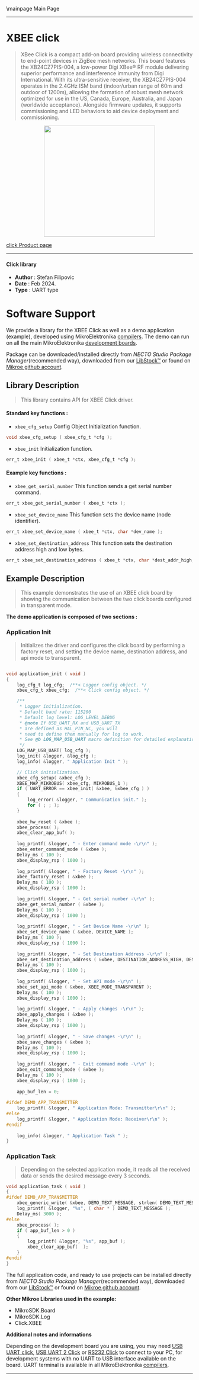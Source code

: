 \mainpage Main Page

---
# XBEE click

> XBee Click is a compact add-on board providing wireless connectivity to end-point devices in ZigBee mesh networks. This board features the XB24CZ7PIS-004, a low-power Digi XBee® RF module delivering superior performance and interference immunity from Digi International. With its ultra-sensitive receiver, the XB24CZ7PIS-004 operates in the 2.4GHz ISM band (indoor/urban range of 60m and outdoor of 1200m), allowing the formation of robust mesh network optimized for use in the US, Canada, Europe, Australia, and Japan (worldwide acceptance). Alongside firmware updates, it supports commissioning and LED behaviors to aid device deployment and commissioning.

<p align="center">
  <img src="https://download.mikroe.com/images/click_for_ide/xbee_click.png" height=300px>
</p>

[click Product page](https://www.mikroe.com/xbee-click)

---


#### Click library

- **Author**        : Stefan Filipovic
- **Date**          : Feb 2024.
- **Type**          : UART type


# Software Support

We provide a library for the XBEE Click
as well as a demo application (example), developed using MikroElektronika
[compilers](https://www.mikroe.com/necto-studio).
The demo can run on all the main MikroElektronika [development boards](https://www.mikroe.com/development-boards).

Package can be downloaded/installed directly from *NECTO Studio Package Manager*(recommended way), downloaded from our [LibStock&trade;](https://libstock.mikroe.com) or found on [Mikroe github account](https://github.com/MikroElektronika/mikrosdk_click_v2/tree/master/clicks).

## Library Description

> This library contains API for XBEE Click driver.

#### Standard key functions :

- `xbee_cfg_setup` Config Object Initialization function.
```c
void xbee_cfg_setup ( xbee_cfg_t *cfg );
```

- `xbee_init` Initialization function.
```c
err_t xbee_init ( xbee_t *ctx, xbee_cfg_t *cfg );
```

#### Example key functions :

- `xbee_get_serial_number` This function sends a get serial number command.
```c
err_t xbee_get_serial_number ( xbee_t *ctx );
```

- `xbee_set_device_name` This function sets the device name (node identifier).
```c
err_t xbee_set_device_name ( xbee_t *ctx, char *dev_name );
```

- `xbee_set_destination_address` This function sets the destination address high and low bytes.
```c
err_t xbee_set_destination_address ( xbee_t *ctx, char *dest_addr_high, char *dest_addr_low );
```

## Example Description

> This example demonstrates the use of an XBEE click board by showing the communication between the two click boards configured in transparent mode.

**The demo application is composed of two sections :**

### Application Init

> Initializes the driver and configures the click board by performing a factory reset, and setting the device name, destination address, and api mode to transparent.

```c

void application_init ( void )
{
    log_cfg_t log_cfg;  /**< Logger config object. */
    xbee_cfg_t xbee_cfg;  /**< Click config object. */

    /** 
     * Logger initialization.
     * Default baud rate: 115200
     * Default log level: LOG_LEVEL_DEBUG
     * @note If USB_UART_RX and USB_UART_TX 
     * are defined as HAL_PIN_NC, you will 
     * need to define them manually for log to work. 
     * See @b LOG_MAP_USB_UART macro definition for detailed explanation.
     */
    LOG_MAP_USB_UART( log_cfg );
    log_init( &logger, &log_cfg );
    log_info( &logger, " Application Init " );

    // Click initialization.
    xbee_cfg_setup( &xbee_cfg );
    XBEE_MAP_MIKROBUS( xbee_cfg, MIKROBUS_1 );
    if ( UART_ERROR == xbee_init( &xbee, &xbee_cfg ) ) 
    {
        log_error( &logger, " Communication init." );
        for ( ; ; );
    }
    
    xbee_hw_reset ( &xbee );
    xbee_process( );
    xbee_clear_app_buf( );
    
    log_printf( &logger, " - Enter command mode -\r\n" );
    xbee_enter_command_mode ( &xbee );
    Delay_ms ( 100 );
    xbee_display_rsp ( 1000 );
    
    log_printf( &logger, " - Factory Reset -\r\n" );
    xbee_factory_reset ( &xbee );
    Delay_ms ( 100 );
    xbee_display_rsp ( 1000 );
    
    log_printf( &logger, " - Get serial number -\r\n" );
    xbee_get_serial_number ( &xbee );
    Delay_ms ( 100 );
    xbee_display_rsp ( 1000 );
    
    log_printf( &logger, " - Set Device Name -\r\n" );
    xbee_set_device_name ( &xbee, DEVICE_NAME );
    Delay_ms ( 100 );
    xbee_display_rsp ( 1000 );
    
    log_printf( &logger, " - Set Destination Address -\r\n" );
    xbee_set_destination_address ( &xbee, DESTINATION_ADDRESS_HIGH, DESTINATION_ADDRESS_LOW );
    Delay_ms ( 100 );
    xbee_display_rsp ( 1000 );
    
    log_printf( &logger, " - Set API mode -\r\n" );
    xbee_set_api_mode ( &xbee, XBEE_MODE_TRANSPARENT );
    Delay_ms ( 100 );
    xbee_display_rsp ( 1000 );
    
    log_printf( &logger, " - Apply changes -\r\n" );
    xbee_apply_changes ( &xbee );
    Delay_ms ( 100 );
    xbee_display_rsp ( 1000 ); 
    
    log_printf( &logger, " - Save changes -\r\n" );
    xbee_save_changes ( &xbee );
    Delay_ms ( 100 );
    xbee_display_rsp ( 1000 );
    
    log_printf( &logger, " - Exit command mode -\r\n" );
    xbee_exit_command_mode ( &xbee );
    Delay_ms ( 100 );
    xbee_display_rsp ( 1000 ); 
    
    app_buf_len = 0;
    
#ifdef DEMO_APP_TRANSMITTER
    log_printf( &logger, " Application Mode: Transmitter\r\n" );
#else
    log_printf( &logger, " Application Mode: Receiver\r\n" );
#endif
    
    log_info( &logger, " Application Task " );
}

```

### Application Task

> Depending on the selected application mode, it reads all the received data or sends the desired message every 3 seconds.

```c
void application_task ( void )
{
#ifdef DEMO_APP_TRANSMITTER
    xbee_generic_write( &xbee, DEMO_TEXT_MESSAGE, strlen( DEMO_TEXT_MESSAGE ) );
    log_printf( &logger, "%s", ( char * ) DEMO_TEXT_MESSAGE );
    Delay_ms( 3000 ); 
#else
    xbee_process( );
    if ( app_buf_len > 0 ) 
    {
        log_printf( &logger, "%s", app_buf );
        xbee_clear_app_buf(  );
    }
#endif
}
```

The full application code, and ready to use projects can be installed directly from *NECTO Studio Package Manager*(recommended way), downloaded from our [LibStock&trade;](https://libstock.mikroe.com) or found on [Mikroe github account](https://github.com/MikroElektronika/mikrosdk_click_v2/tree/master/clicks).

**Other Mikroe Libraries used in the example:**

- MikroSDK.Board
- MikroSDK.Log
- Click.XBEE

**Additional notes and informations**

Depending on the development board you are using, you may need
[USB UART click](https://www.mikroe.com/usb-uart-click),
[USB UART 2 Click](https://www.mikroe.com/usb-uart-2-click) or
[RS232 Click](https://www.mikroe.com/rs232-click) to connect to your PC, for
development systems with no UART to USB interface available on the board. UART
terminal is available in all MikroElektronika
[compilers](https://shop.mikroe.com/compilers).

---
